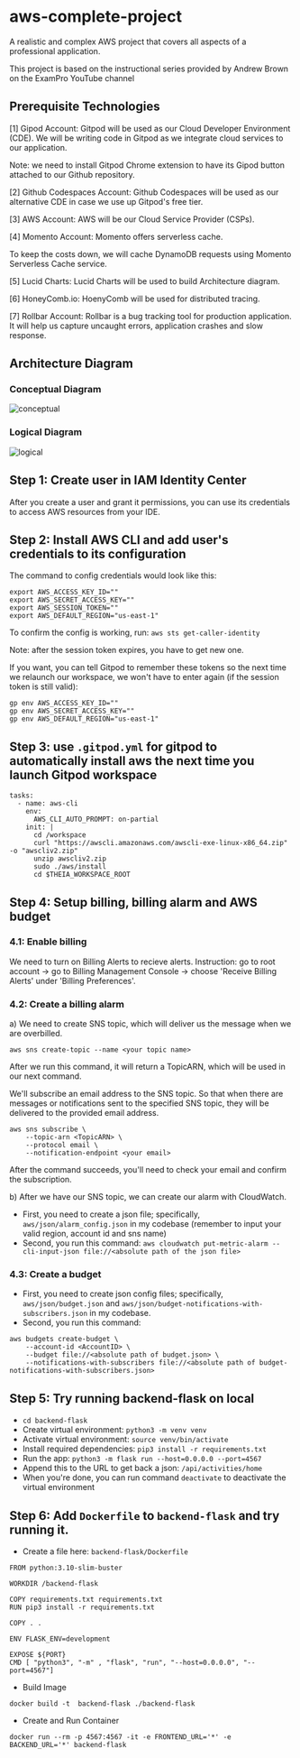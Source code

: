# aws-complete-project
A realistic and complex AWS project that covers all aspects of a professional application.

This project is based on the instructional series provided by Andrew Brown on the ExamPro YouTube channel


## Prerequisite Technologies

[1] Gipod Account:
Gitpod will be used as our Cloud Developer Environment (CDE).
We will be writing code in Gitpod as we integrate cloud services to our application.

Note: we need to install Gitpod Chrome extension to have its Gipod button attached to our Github repository.

[2] Github Codespaces Account:
Github Codespaces will be used as our alternative CDE in case we use up Gitpod's free tier.

[3] AWS Account:
AWS will be our Cloud Service Provider (CSPs).

[4] Momento Account:
Momento offers serverless cache.

To keep the costs down, we will cache DynamoDB requests using Momento Serverless Cache service.

[5] Lucid Charts:
Lucid Charts will be used to build Architecture diagram.

[6] HoneyComb.io:
HoenyComb will be used for distributed tracing.

[7] Rollbar Account:
Rollbar is a bug tracking tool for production application. It will help us capture uncaught errors, application crashes and slow response.


## Architecture Diagram

### Conceptual Diagram

![conceptual](https://github.com/Tai-Chi-Bui/aws-complete-project/assets/75408677/1ddb0dc7-f695-44bb-8603-3d26c68f6873)

### Logical Diagram

![logical](https://github.com/Tai-Chi-Bui/aws-complete-project/assets/75408677/9ff29aa7-c7cc-40a3-b2b3-26e666321ca0)



## Step 1: Create user in IAM Identity Center

After you create a user and grant it permissions, you can use its credentials to access AWS resources from your IDE.

## Step 2: Install AWS CLI and add user's credentials to its configuration

The command to config credentials would look like this:

```
export AWS_ACCESS_KEY_ID=""
export AWS_SECRET_ACCESS_KEY=""
export AWS_SESSION_TOKEN=""
export AWS_DEFAULT_REGION="us-east-1"
```

To confirm the config is working, run: ```aws sts get-caller-identity```

Note: after the session token expires, you have to get new one.

If you want, you can tell Gitpod to remember these tokens so the next time we relaunch our workspace, we won't have to enter again (if the session token is still valid):

```
gp env AWS_ACCESS_KEY_ID=""
gp env AWS_SECRET_ACCESS_KEY=""
gp env AWS_DEFAULT_REGION="us-east-1"
```



## Step 3: use ```.gitpod.yml``` for gitpod to automatically install aws the next time you launch Gitpod workspace

```
tasks:
  - name: aws-cli
    env:
      AWS_CLI_AUTO_PROMPT: on-partial
    init: |
      cd /workspace
      curl "https://awscli.amazonaws.com/awscli-exe-linux-x86_64.zip" -o "awscliv2.zip"
      unzip awscliv2.zip
      sudo ./aws/install
      cd $THEIA_WORKSPACE_ROOT
```


## Step 4: Setup billing, billing alarm and AWS budget

### 4.1: Enable billing
We need to turn on Billing Alerts to recieve alerts.
Instruction: go to root account -> go to Billing Management Console -> choose 'Receive Billing Alerts' under 'Billing Preferences'.

### 4.2: Create a billing alarm
a) We need to create SNS topic, which will deliver us the message when we are overbilled.

```
aws sns create-topic --name <your topic name>
```
After we run this command, it will return a TopicARN, which will be used in our next command.

We'll subscribe an email address to the SNS topic. So that when there are messages or notifications sent to the specified SNS topic, they will be delivered to the provided email address.

```
aws sns subscribe \
    --topic-arn <TopicARN> \
    --protocol email \
    --notification-endpoint <your email>
```

After the command succeeds, you'll need to check your email and confirm the subscription.


b) After we have our SNS topic, we can create our alarm with CloudWatch.
- First, you need to create a json file; specifically, ```aws/json/alarm_config.json``` in my codebase (remember to input your valid region, account id and sns name)
- Second, you run this command: ```aws cloudwatch put-metric-alarm --cli-input-json file://<absolute path of the json file>```


### 4.3: Create a budget

- First, you need to create json config files; specifically, ```aws/json/budget.json``` and ```aws/json/budget-notifications-with-subscribers.json``` in my codebase.
- Second, you run this command:

```
aws budgets create-budget \
    --account-id <AccountID> \
    --budget file://<absolute path of budget.json> \
    --notifications-with-subscribers file://<absolute path of budget-notifications-with-subscribers.json>
```


## Step 5: Try running backend-flask on local
- ```cd backend-flask```
- Create virtual environment: ```python3 -m venv venv```
- Activate virtual environment: ```source venv/bin/activate``` 
- Install required dependencies: ```pip3 install -r requirements.txt```
- Run the app: ```python3 -m flask run --host=0.0.0.0 --port=4567```
- Append this to the URL to get back a json: ```/api/activities/home```
- When you're done, you can run command ```deactivate``` to deactivate the virtual environment

## Step 6: Add ```Dockerfile``` to ```backend-flask``` and try running it.
- Create a file here: ```backend-flask/Dockerfile```

```
FROM python:3.10-slim-buster

WORKDIR /backend-flask

COPY requirements.txt requirements.txt
RUN pip3 install -r requirements.txt

COPY . .

ENV FLASK_ENV=development

EXPOSE ${PORT}
CMD [ "python3", "-m" , "flask", "run", "--host=0.0.0.0", "--port=4567"]
```

- Build Image

```docker build -t  backend-flask ./backend-flask```

- Create and Run Container

```docker run --rm -p 4567:4567 -it -e FRONTEND_URL='*' -e BACKEND_URL='*' backend-flask```

